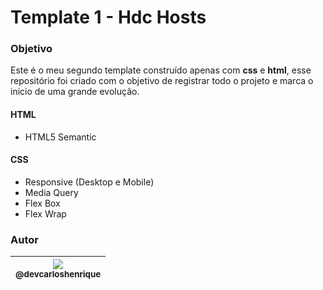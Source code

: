 # Template 1 - Hdc Hosts

### Objetivo 

Este é o meu segundo template construído apenas com **css** e **html**, esse repositório foi criado com o objetivo de registrar todo o projeto e marca o inicio de uma grande evolução.

#### HTML

 - HTML5  Semantic

#### CSS

-	Responsive (Desktop e Mobile)
-	Media Query
- Flex Box
- Flex Wrap 

### Autor

| [<img src="https://avatars2.githubusercontent.com/u/57951744?s=180&v=4"><br><sub>@devcarloshenrique</sub>](https://github.com/devcarloshenrique) |
| :---: |
   
   
